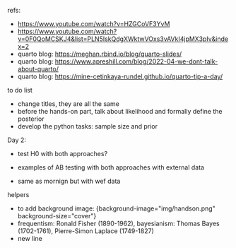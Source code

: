 refs:
- https://www.youtube.com/watch?v=HZGCoVF3YvM
- https://www.youtube.com/watch?v=0F0QoMCSKJ4&list=PLN5IskQdgXWktwVOxs3vAVkI4jpMX3pIv&index=2
- quarto blog: https://meghan.rbind.io/blog/quarto-slides/
- quarto blog: https://www.apreshill.com/blog/2022-04-we-dont-talk-about-quarto/
- quarto blog: https://mine-cetinkaya-rundel.github.io/quarto-tip-a-day/




to do list
- change titles, they are all the same
- before the hands-on part, talk about likelihood and formally define the posterior
- develop the python tasks: sample size and prior


Day 2:
- test H0 with both approaches?
- examples of AB testing with both approaches with external data

- same as mornign but with wef data



helpers
- to add background image: {background-image="img/handson.png" background-size="cover"}
- frequentism: Ronald Fisher (1890-1962), bayesianism: Thomas Bayes (1702-1761), Pierre-Simon Laplace (1749-1827)
- new line

